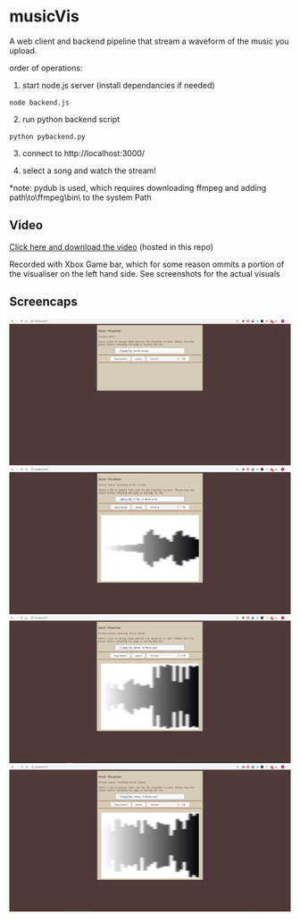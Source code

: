 # musicVis
A web client and backend pipeline that stream a waveform of the music you upload.

order of operations:

1. start node.js server (install dependancies if needed)
```
node backend.js
```

2. run python backend script
```
python pybackend.py
```
3. connect to http://localhost:3000/

4. select a song and watch the stream!



*note: pydub is used, which requires downloading ffmpeg and adding path\to\ffmpeg\bin\ to the system Path

## Video 
[Click here and download the video](https://github.com/brianneville/musicVis/blob/master/demo/musicVis_demo.mp4 "github.com/brianneville/musicVis...")
(hosted in this repo)

Recorded with Xbox Game bar, which for some reason ommits a portion of the visualiser on the left hand side. See screenshots for the actual visuals

## Screencaps

![Screencap 0][0]
![Screencap 2][2]
![Screencap 3][3]
![Screencap 5][5]

[0]: https://github.com/brianneville/musicVis/blob/master/demo/screencap/0.png
[2]: https://github.com/brianneville/musicVis/blob/master/demo/screencap/2.png
[3]: https://github.com/brianneville/musicVis/blob/master/demo/screencap/3.png
[5]: https://github.com/brianneville/musicVis/blob/master/demo/screencap/5.png
